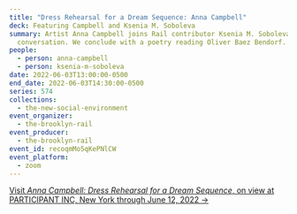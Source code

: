 ```yaml
---
title: "Dress Rehearsal for a Dream Sequence: Anna Campbell"
deck: Featuring Campbell and Ksenia M. Soboleva
summary: Artist Anna Campbell joins Rail contributor Ksenia M. Soboleva for a
  conversation. We conclude with a poetry reading Oliver Baez Bendorf.
people:
  - person: anna-campbell
  - person: ksenia-m-soboleva
date: 2022-06-03T13:00:00-0500
end_date: 2022-06-03T14:30:00-0500
series: 574
collections:
  - the-new-social-environment
event_organizer:
  - the-brooklyn-rail
event_producer:
  - the-brooklyn-rail
event_id: recoqmMo5qKePNlCW
event_platform:
  - zoom
---
```

[Visit *Anna Campbell: Dress Rehearsal for a Dream Sequence*, on view at PARTICIPANT INC, New York through June 12, 2022 →](http://participantinc.org/seasons/season-20/dress-rehearsal-for-a-dream-sequence)